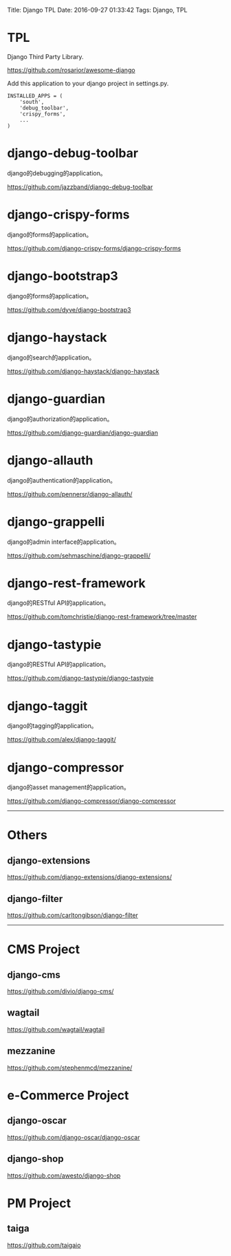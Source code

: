 Title: Django TPL
Date: 2016-09-27 01:33:42
Tags: Django, TPL



# TPL

Django Third Party Library.

<https://github.com/rosarior/awesome-django>

Add this application to your django project in settings.py.

    INSTALLED_APPS = (
        'south',
        'debug_toolbar',
        'crispy_forms',
        ...
    )

# django-debug-toolbar

django的debugging的application。

<https://github.com/jazzband/django-debug-toolbar>

# django-crispy-forms

django的forms的application。

<https://github.com/django-crispy-forms/django-crispy-forms>

# django-bootstrap3

django的forms的application。

<https://github.com/dyve/django-bootstrap3>

# django-haystack

django的search的application。

<https://github.com/django-haystack/django-haystack>

# django-guardian

django的authorization的application。

<https://github.com/django-guardian/django-guardian>

# django-allauth

django的authentication的application。

<https://github.com/pennersr/django-allauth/>

# django-grappelli

django的admin interface的application。

<https://github.com/sehmaschine/django-grappelli/>

# django-rest-framework

django的RESTful API的application。

<https://github.com/tomchristie/django-rest-framework/tree/master>

# django-tastypie

django的RESTful API的application。

<https://github.com/django-tastypie/django-tastypie>

# django-taggit

django的tagging的application。

<https://github.com/alex/django-taggit/>

# django-compressor

django的asset management的application。

<https://github.com/django-compressor/django-compressor>

***

# Others

## django-extensions

<https://github.com/django-extensions/django-extensions/>

## django-filter

<https://github.com/carltongibson/django-filter>

***

# CMS Project

## django-cms

<https://github.com/divio/django-cms/>

## wagtail

<https://github.com/wagtail/wagtail>

## mezzanine

<https://github.com/stephenmcd/mezzanine/>

# e-Commerce Project

## django-oscar

<https://github.com/django-oscar/django-oscar>

## django-shop

<https://github.com/awesto/django-shop>

# PM Project

## taiga

<https://github.com/taigaio>

